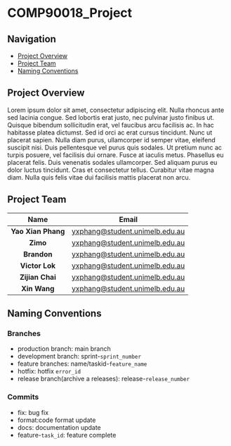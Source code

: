 # COMP90018_Project

## Navigation

- [Project Overview](#project-overview)
- [Project Team](#project-team)
- [Naming Conventions](#naming-conventions)

## Project Overview

Lorem ipsum dolor sit amet, consectetur adipiscing elit. Nulla rhoncus ante sed lacinia congue. Sed lobortis erat justo, nec pulvinar justo finibus ut. Quisque bibendum sollicitudin erat, vel faucibus arcu facilisis ac. In hac habitasse platea dictumst. Sed id orci ac erat cursus tincidunt. Nunc ut placerat sapien. Nulla diam purus, ullamcorper id semper vitae, eleifend suscipit nisi. Duis pellentesque vel purus quis sodales. Ut pretium nunc ac turpis posuere, vel facilisis dui ornare. Fusce at iaculis metus. Phasellus eu placerat felis. Duis venenatis sodales ullamcorper. Sed aliquam purus eu dolor luctus tincidunt. Cras et consectetur tellus. Curabitur vitae magna diam. Nulla quis felis vitae dui facilisis mattis placerat non arcu.

## Project Team

|             Name             |              Email               |
| :--------------------------: | :------------------------------: |
|      **Yao Xian Phang**      |  yxphang@student.unimelb.edu.au  |
|         **Zimo**             |  yxphang@student.unimelb.edu.au  |
|        **Brandon**           |  yxphang@student.unimelb.edu.au  |
|       **Victor Lok**         |  yxphang@student.unimelb.edu.au  |
|       **Zijian Chai**        |  yxphang@student.unimelb.edu.au  |
|        **Xin Wang**          |  yxphang@student.unimelb.edu.au  |

## Naming Conventions

### Branches

- production branch: main branch
- development branch: sprint-`sprint_number`
- feature branches: name/taskid-`feature_name`
- hotfix: hotfix `error_id`
- release branch(archive a releases): release-`release_number`

### Commits

- fix: bug fix
- format:code format update
- docs: documentation update 
- feature-`task_id`: feature complete
